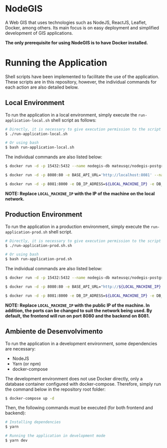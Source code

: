 # NodeGIS

A Web GIS that uses technologies such as NodeJS, ReactJS, Leaflet, Docker, among others. Its main focus is on easy deployment and simplified development of GIS applications.

**The only prerequisite for using NodeGIS is to have Docker installed.**

# Running the Application

Shell scripts have been implemented to facilitate the use of the application. These scripts are in this repository, however, the individual commands for each action are also detailed below.

## Local Environment

To run the application in a local environment, simply execute the `run-application-local.sh` shell script as follows:

```bash
# Directly, it is necessary to give execution permission to the script
$ ./run-application-local.sh
```

```bash
# Or using bash
$ bash run-application-local.sh
```

The individual commands are also listed below:

```bash
$ docker run -d -p 15432:5432 --name nodegis-db mateusqc/nodegis-postgresql
```

```bash
$ docker run -d -p 8080:80 -e BASE_API_URL='http://localhost:8081' --name nodegis-fe mateusqc/nodegis-fe:latest
```

```bash
$ docker run -d -p 8081:8000 -e DB_IP_ADRESS=${LOCAL_MACHINE_IP} -e DB_PORT="15432" --name nodegis-be mateusqc/nodegis-be:latest
```

**NOTE: Replace `LOCAL_MACHINE_IP` with the IP of the machine on the local network.**

## Production Environment

To run the application in a production environment, simply execute the `run-application-prod.sh` shell script.

```bash
# Directly, it is necessary to give execution permission to the script
$ ./run-application-prod.sh.sh
```

```bash
# Or using bash
$ bash run-application-prod.sh
```

The individual commands are also listed below:

```bash
$ docker run -d -p 15432:5432 --name nodegis-db mateusqc/nodegis-postgresql
```

```bash
$ docker run -d -p 8080:80 -e BASE_API_URL="http://${LOCAL_MACHINE_IP}:8081" --name nodegis-fe mateusqc/nodegis-fe:latest
```

```bash
$ docker run -d -p 8081:8000 -e DB_IP_ADRESS=${LOCAL_MACHINE_IP} -e DB_PORT="15432" --name nodegis-be mateusqc/nodegis-be:latest
```

**NOTE: Replace `LOCAL_MACHINE_IP` with the public IP of the machine. In addition, the ports can be changed to suit the network being used. By default, the frontend will run on port 8080 and the backend on 8081.**

## Ambiente de Desenvolvimento

To run the application in a development environment, some dependencies are necessary:

- NodeJS
- Yarn (or npm)
- docker-compose

The development environment does not use Docker directly, only a database container configured with docker-compose. Therefore, simply run the command below in the repository root folder:

```bash
$ docker-compose up -d
```

Then, the following commands must be executed (for both frontend and backend):

```bash
# Installing dependencies
$ yarn

# Running the application in development mode
$ yarn dev
```
